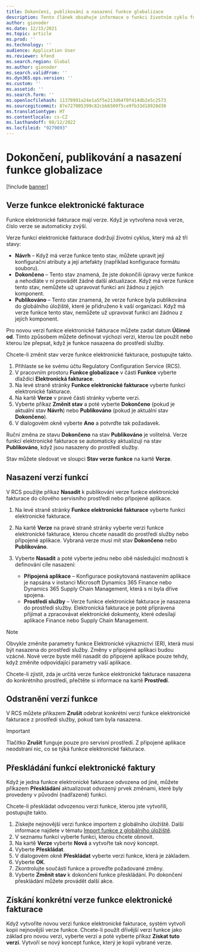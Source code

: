 ```yaml
---
title: Dokončení, publikování a nasazení funkce globalizace
description: Tento článek obsahuje informace o funkci životním cyklu funkcí globalizace.
author: gionoder
ms.date: 12/15/2021
ms.topic: article
ms.prod: ''
ms.technology: ''
audience: Application User
ms.reviewer: kfend
ms.search.region: Global
ms.author: gionoder
ms.search.validFrom: ''
ms.dyn365.ops.version: ''
ms.custom: ''
ms.assetid: ''
ms.search.form: ''
ms.openlocfilehash: 11378991a24e1a5f5e213d64f0f414db2e5c2573
ms.sourcegitcommit: 87e727005399c82cbb6509f5ce9fb33d18928d30
ms.translationtype: HT
ms.contentlocale: cs-CZ
ms.lasthandoff: 08/12/2022
ms.locfileid: "9279893"
---
```

# <a name="complete-publish-and-deploy-a-globalization-feature"></a>Dokončení, publikování a nasazení funkce globalizace

[!include [banner](../includes/banner.md)]

## <a name="electronic-invoicing-feature-versions"></a>Verze funkce elektronické fakturace

Funkce elektronické fakturace mají verze. Když je vytvořena nová verze, číslo verze se automaticky zvýší.

Verze funkcí elektronické fakturace dodržují životní cyklus, který má až tři stavy:

- **Návrh** – Když má verze funkce tento stav, můžete upravit její konfigurační atributy a její artefakty (například konfigurace formátu souboru).
- **Dokončeno** – Tento stav znamená, že jste dokončili úpravy verze funkce a nehodláte v ní provádět žádné další aktualizace. Když má verze funkce tento stav, nemůžete už upravovat funkci ani žádnou z jejích komponent.
- **Publikováno** – Tento stav znamená, že verze funkce byla publikována do globálního úložiště, které je přidruženo k vaší organizaci. Když má verze funkce tento stav, nemůžete už upravovat funkci ani žádnou z jejích komponent.

Pro novou verzi funkce elektronické fakturace můžete zadat datum **Účinné od**. Tímto způsobem můžete definovat výchozí verzi, kterou lze použít nebo kterou lze přepsat, když je funkce nasazena do prostředí služby.

Chcete-li změnit stav verze funkce elektronické fakturace, postupujte takto.

1. Přihlaste se ke svému účtu Regulatory Configuration Service (RCS).
2. V pracovním prostoru **Funkce globalizace** v části **Funkce** vyberte dlaždici **Elektronická fakturace**.
3. Na levé straně stránky **Funkce elektronické fakturace** vyberte funkci elektronické fakturace.
4. Na kartě **Verze** v pravé části stránky vyberte verzi.
5. Vyberte příkaz **Změnit stav** a poté vyberte **Dokončeno** (pokud je aktuální stav **Návrh**) nebo **Publikováno** (pokud je aktuální stav **Dokončeno**).
6. V dialogovém okně vyberte **Ano** a potvrďte tak požadavek.

Ruční změna ze stavu **Dokončeno** na stav **Publikováno** je volitelná. Verze funkcí elektronické fakturace se automaticky aktualizují na stav **Publikováno**, když jsou nasazeny do prostředí služby.

Stav můžete sledovat ve sloupci **Stav verze funkce** na kartě **Verze**.

## <a name="deploy-feature-versions"></a>Nasazení verzí funkcí

V RCS použijte příkaz **Nasadit** k publikování verze funkce elektronické fakturace do cílového servisního prostředí nebo připojené aplikace.

1. Na levé straně stránky **Funkce elektronické fakturace** vyberte funkci elektronické fakturace.
2. Na kartě **Verze** na pravé straně stránky vyberte verzi funkce elektronické fakturace, kterou chcete nasadit do prostředí služby nebo připojené aplikace. Vybraná verze musí mít stav **Dokončeno** nebo **Publikováno**.
3. Vyberte **Nasadit** a poté vyberte jednu nebo obě následující možnosti k definování cíle nasazení:

    - **Připojená aplikace** – Konfigurace poskytovaná nastavením aplikace je napsána v instanci Microsoft Dynamics 365 Finance nebo Dynamics 365 Supply Chain Management, která s ní byla dříve spojena.
    - **Prostředí služby** – Verze funkce elektronické fakturace je nasazena do prostředí služby. Elektronická fakturace je poté připravena přijímat a zpracovávat elektronické dokumenty, které odesílají aplikace Finance nebo Supply Chain Management.

> [!NOTE]
> Obvykle změníte parametry funkce Elektronické výkaznictví (ER), která musí být nasazena do prostředí služby. Změny v připojené aplikaci budou vzácné. Nové verze byste měli nasadit do připojené aplikace pouze tehdy, když změníte odpovídající parametry vaší aplikace.

Chcete-li zjistit, zda je určitá verze funkce elektronické fakturace nasazena do konkrétního prostředí, přečtěte si informace na kartě **Prostředí**.

## <a name="remove-feature-versions"></a>Odstranění verzí funkce

V RCS můžete příkazem **Zrušit** odebrat konkrétní verzi funkce elektronické fakturace z prostředí služby, pokud tam byla nasazena.

> [!IMPORTANT]
> Tlačítko **Zrušit** funguje pouze pro servisní prostředí. Z připojené aplikace neodstraní nic, co se týká funkce elektronické fakturace.

## <a name="rebase-electronic-invoicing-features"></a>Přeskládání funkcí elektronické faktury

Když je jedna funkce elektronické fakturace odvozena od jiné, můžete příkazem **Přeskládání** aktualizovat odvozený prvek změnami, které byly provedeny v původní (nadřazené) funkci.

Chcete-li přeskládat odvozenou verzi funkce, kterou jste vytvořili, postupujte takto.

1. Získejte nejnovější verzi funkce importem z globálního úložiště. Další informace najdete v tématu [Import funkce z globálního úložiště](e-invoicing-import-feature-global-repository.md).
2. V seznamu funkcí vyberte funkci, kterou chcete obnovit.
3. Na kartě **Verze** vyberte **Nová** a vytvořte tak nový koncept.
4. Vyberte **Přeskládat**.
5. V dialogovém okně **Přeskládat** vyberte verzi funkce, která je základem.
6. Vyberte **OK**.
7. Zkontrolujte součásti funkce a proveďte požadované změny.
8. Vyberte **Změnit stav** k dokončení funkce přeskládání. Po dokončení přeskládání můžete provádět další akce.

## <a name="get-a-specific-version-of-electronic-invoicing-features"></a>Získání konkrétní verze funkce elektronické fakturace

Když vytvoříte novou verzi funkce elektronické fakturace, systém vytvoří kopii nejnovější verze funkce. Chcete-li použít dřívější verzi funkce jako základ pro novou verzi, vyberte verzi a poté vyberte příkaz **Získat tuto verzi**. Vytvoří se nový koncept funkce, který je kopií vybrané verze.
